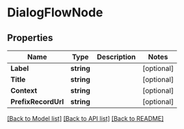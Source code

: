 # DialogFlowNode

## Properties

Name | Type | Description | Notes
------------ | ------------- | ------------- | -------------
**Label** | **string** |  | [optional] 
**Title** | **string** |  | [optional] 
**Context** | **string** |  | [optional] 
**PrefixRecordUrl** | **string** |  | [optional] 

[[Back to Model list]](../README.md#documentation-for-models) [[Back to API list]](../README.md#documentation-for-api-endpoints) [[Back to README]](../README.md)


